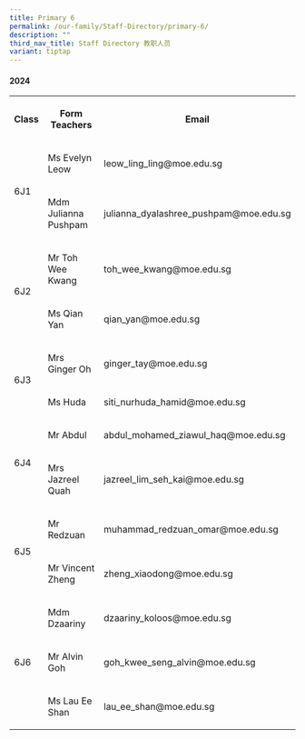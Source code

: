 ```yaml
---
title: Primary 6
permalink: /our-family/Staff-Directory/primary-6/
description: ""
third_nav_title: Staff Directory 教职人员
variant: tiptap
---
```

<h4>2024</h4>
<table style="minWidth: 75px">
<colgroup>
<col>
<col>
<col>
</colgroup>
<tbody>
<tr>
<th rowspan="1" colspan="1">
<p>Class</p>
</th>
<th rowspan="1" colspan="1">
<p>Form Teachers</p>
</th>
<th rowspan="1" colspan="1">
<p>Email</p>
</th>
</tr>
<tr>
<td rowspan="2" colspan="1">
<p>6J1</p>
</td>
<td rowspan="1" colspan="1">
<p>Ms Evelyn Leow</p>
</td>
<td rowspan="1" colspan="1">
<p>leow_ling_ling@moe.edu.sg</p>
</td>
</tr>
<tr>
<td rowspan="1" colspan="1">
<p>Mdm Julianna Pushpam</p>
</td>
<td rowspan="1" colspan="1">
<p>julianna_dyalashree_pushpam@moe.edu.sg</p>
</td>
</tr>
<tr>
<td rowspan="2" colspan="1">
<p>6J2</p>
</td>
<td rowspan="1" colspan="1">
<p>Mr Toh Wee Kwang</p>
</td>
<td rowspan="1" colspan="1">
<p>toh_wee_kwang@moe.edu.sg</p>
</td>
</tr>
<tr>
<td rowspan="1" colspan="1">
<p>Ms Qian Yan</p>
</td>
<td rowspan="1" colspan="1">
<p>qian_yan@moe.edu.sg</p>
</td>
</tr>
<tr>
<td rowspan="2" colspan="1">
<p>6J3</p>
</td>
<td rowspan="1" colspan="1">
<p>Mrs Ginger Oh</p>
</td>
<td rowspan="1" colspan="1">
<p>ginger_tay@moe.edu.sg</p>
</td>
</tr>
<tr>
<td rowspan="1" colspan="1">
<p>Ms Huda</p>
</td>
<td rowspan="1" colspan="1">
<p>siti_nurhuda_hamid@moe.edu.sg</p>
</td>
</tr>
<tr>
<td rowspan="2" colspan="1">
<p>6J4</p>
</td>
<td rowspan="1" colspan="1">
<p>Mr Abdul</p>
</td>
<td rowspan="1" colspan="1">
<p>abdul_mohamed_ziawul_haq@moe.edu.sg</p>
</td>
</tr>
<tr>
<td rowspan="1" colspan="1">
<p>Mrs Jazreel Quah</p>
</td>
<td rowspan="1" colspan="1">
<p>jazreel_lim_seh_kai@moe.edu.sg</p>
</td>
</tr>
<tr>
<td rowspan="2" colspan="1">
<p>6J5</p>
</td>
<td rowspan="1" colspan="1">
<p>Mr Redzuan</p>
</td>
<td rowspan="1" colspan="1">
<p>muhammad_redzuan_omar@moe.edu.sg</p>
</td>
</tr>
<tr>
<td rowspan="1" colspan="1">
<p>Mr Vincent Zheng</p>
</td>
<td rowspan="1" colspan="1">
<p>zheng_xiaodong@moe.edu.sg</p>
</td>
</tr>
<tr>
<td rowspan="3" colspan="1">
<p>6J6</p>
</td>
<td rowspan="1" colspan="1">
<p>Mdm Dzaariny</p>
</td>
<td rowspan="1" colspan="1">
<p>dzaariny_koloos@moe.edu.sg</p>
</td>
</tr>
<tr>
<td rowspan="1" colspan="1">
<p>Mr Alvin Goh</p>
</td>
<td rowspan="1" colspan="1">
<p>goh_kwee_seng_alvin@moe.edu.sg</p>
</td>
</tr>
<tr>
<td rowspan="1" colspan="1">
<p>Ms Lau Ee Shan</p>
</td>
<td rowspan="1" colspan="1">
<p>lau_ee_shan@moe.edu.sg</p>
</td>
</tr>
</tbody>
</table>
<p></p>